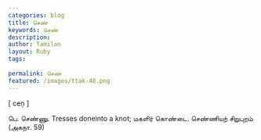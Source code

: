```yaml
---
categories: blog
title: செண்
keywords: செண்
description: 
author: Tamilan
layout: Ruby
tags: 
 
permalink: செண்
featured: /images/ttak-48.png
---
```

  
[ ceṇ ]  
  
பெ. செண்ணு. Tresses doneinto a knot; மகளிர் கொண்டை. செண்ணியற் சிறுபுறம் (அகநா. 59)